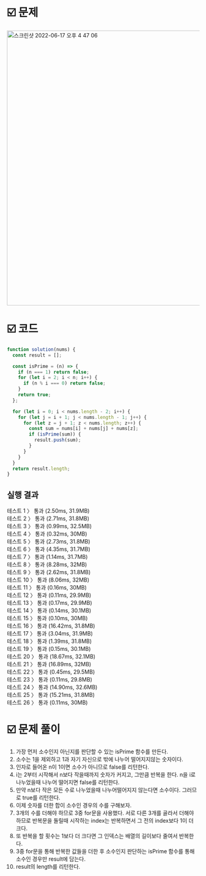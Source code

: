 # ☑️ 문제

<img width="717" alt="스크린샷 2022-06-17 오후 4 47 06" src="https://user-images.githubusercontent.com/71131248/174251704-c28a60a0-9255-4794-9d42-193be5783b58.png">

# ☑️ 코드

```javascript
function solution(nums) {
  const result = [];

  const isPrime = (n) => {
    if (n === 1) return false;
    for (let i = 2; i < n; i++) {
      if (n % i === 0) return false;
    }
    return true;
  };

  for (let i = 0; i < nums.length - 2; i++) {
    for (let j = i + 1; j < nums.length - 1; j++) {
      for (let z = j + 1; z < nums.length; z++) {
        const sum = nums[i] + nums[j] + nums[z];
        if (isPrime(sum)) {
          result.push(sum);
        }
      }
    }
  }
  return result.length;
}
```

## 실행 결과

테스트 1 〉 통과 (2.50ms, 31.9MB) <br>
테스트 2 〉 통과 (2.71ms, 31.8MB)<br>
테스트 3 〉 통과 (0.99ms, 32.5MB)<br>
테스트 4 〉 통과 (0.32ms, 30MB)<br>
테스트 5 〉 통과 (2.73ms, 31.8MB)<br>
테스트 6 〉 통과 (4.35ms, 31.7MB)<br>
테스트 7 〉 통과 (1.14ms, 31.7MB)<br>
테스트 8 〉 통과 (8.28ms, 32MB)<br>
테스트 9 〉 통과 (2.62ms, 31.8MB)<br>
테스트 10 〉 통과 (8.06ms, 32MB)<br>
테스트 11 〉 통과 (0.16ms, 30MB)<br>
테스트 12 〉 통과 (0.11ms, 29.9MB)<br>
테스트 13 〉 통과 (0.17ms, 29.9MB)<br>
테스트 14 〉 통과 (0.14ms, 30.1MB)<br>
테스트 15 〉 통과 (0.10ms, 30MB)<br>
테스트 16 〉 통과 (16.42ms, 31.8MB)<br>
테스트 17 〉 통과 (3.04ms, 31.9MB)<br>
테스트 18 〉 통과 (1.39ms, 31.8MB)<br>
테스트 19 〉 통과 (0.15ms, 30.1MB)<br>
테스트 20 〉 통과 (18.67ms, 32.1MB)<br>
테스트 21 〉 통과 (16.89ms, 32MB)<br>
테스트 22 〉 통과 (0.45ms, 29.5MB)<br>
테스트 23 〉 통과 (0.11ms, 29.8MB)<br>
테스트 24 〉 통과 (14.90ms, 32.6MB)<br>
테스트 25 〉 통과 (15.21ms, 31.8MB)<br>
테스트 26 〉 통과 (0.11ms, 30MB)<br>

# ☑️ 문제 풀이

1. 가장 먼저 소수인지 아닌지를 판단할 수 있는 isPrime 함수를 만든다.
2. 소수는 1을 제외하고 1과 자기 자신으로 밖에 나누어 떨어지지않는 숫자이다.
3. 인자로 들어온 n이 1이면 소수가 아니므로 false를 리턴한다.
4. i는 2부터 시작해서 n보다 작을때까지 숫자가 커지고, 그만큼 반복을 한다. n을 i로 나누었을때 나누어 떨어지면 false를 리턴한다.
5. 만약 n보다 작은 모든 수로 나누었을때 나누어떨어지지 않는다면 소수이다. 그러므로 true를 리턴한다.
6. 이제 숫자를 더한 합이 소수인 경우의 수를 구해보자.
7. 3개의 수를 더해야 하므로 3중 for문을 사용했다. 서로 다른 3개를 골라서 더해야 하므로 반복문을 돌릴때 시작하는 index는 반복하면서 그 전의 index보다 1이 더 크다.
8. 또 반복을 할 횟수는 1보다 더 크다면 그 인덱스는 배열의 길이보다 줄여서 반복한다.
9. 3중 for문을 통해 반복한 값들을 더한 후 소수인지 판단하는 isPrime 함수를 통해 소수인 경우만 result에 담는다.
10. result의 length를 리턴한다.
